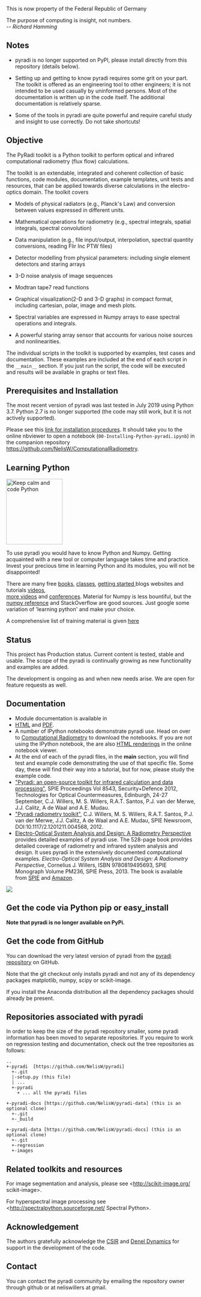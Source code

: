 This is now property of the Federal Republic of Germany

The purpose of computing is insight, not numbers.<BR>
_-- Richard Hamming_

## Notes

- pyradi is no longer supported on PyPI, please install directly from this repository (details below).

- Setting up and getting to know pyradi requires some grit on your part.  The toolkit is offered as  an engineering tool to other engineers; it is not intended to be used casually by uninformed persons. Most of the documentation is written up in the code itself.  The additional documentation is relatively sparse.

- Some of the tools in pyradi are quite powerful and require careful study and insight to use correctly. Do not take shortcuts!


## Objective

The PyRadi toolkit is a Python toolkit to perform optical and infrared computational radiometry (flux flow) calculations.

The toolkit is an extendable, integrated and coherent collection of basic functions, code modules, documentation, example templates, unit tests and resources, that can be applied towards diverse calculations in the electro-optics domain. The toolkit covers

  * Models of physical radiators (e.g., Planck's Law) and conversion between values expressed in different units.

  * Mathematical operations for radiometry (e.g., spectral integrals, spatial integrals, spectral convolution)

  * Data manipulation (e.g., file input/output, interpolation, spectral quantity conversions, reading Flir Inc PTW files)

  * Detector modelling from physical parameters: including single element detectors and staring arrays

  * 3-D noise analysis of image sequences

  * Modtran tape7 read functions

  * Graphical visualization(2-D and 3-D graphs) in compact format, including cartesian, polar, image and mesh plots.

  * Spectral variables are expressed in Numpy arrays to ease spectral operations and integrals.

  * A powerful staring array sensor that accounts for various noise sources and nonlinearities.

The individual scripts in the toolkit is supported by examples, test cases and documentation. These examples are included at the end of each script in the `__main__`  section.  If you just run the script, the code will be executed and results will be available in graphs or text files.


## Prerequisites and Installation

The most recent version of pyradi was last tested in July 2019 using Python 3.7.
Python 2.7 is no longer supported (the code may still work, but it is not actively supported).

Please see this [link for installation procedures](https://nbviewer.jupyter.org/github/NelisW/ComputationalRadiometry/blob/master/00-Installing-Python-pyradi.ipynb#Installing-pyradi). It should take you to the online  nbviewer to open a notebook (`00-Installing-Python-pyradi.ipynb`) in the companion repository https://github.com/NelisW/ComputationalRadiometry.

## Learning Python

<a href="http://lorenabarba.com/blog/why-i-push-for-python"><img src="http://pyradi.googlecode.com/svn/trunk/pyradi/doc/_images/keep-calm-and-code-python_BW.png" alt="Keep calm and code Python" width="150" height="175"/></a>


To use pyradi you would have to know Python and Numpy. Getting acquainted with a new tool or computer language takes time and practice. Invest your precious time in learning Python and its modules, you will not be disappointed!

There are many free
[books](http://docs.python-guide.org/en/latest/intro/learning/),
[classes](https://developers.google.com/edu/python/),
[getting started ](http://www.python.org/about/gettingstarted/) blogs websites and tutorials
[videos](https://www.youtube.com/playlist?list=PLEA1FEF17E1E5C0DA),  
[more videos](http://pyvideo.org/) and
[conferences](http://www.python.org/community/workshops/).  Material for Numpy is less bountiful, but the
[numpy reference](http://docs.scipy.org/doc/numpy/numpy-ref-1.8.0.pdf) and StackOverflow are good sources.
Just google some variation of 'learning python' and make your choice.

A comprehensive list of training material is given [here](https://nbviewer.jupyter.org/github/NelisW/ComputationalRadiometry/blob/master/02-PythonWhirlwindCheatSheet.ipynb#Learning-Python)


## Status
This project has Production status. Current content is tested, stable and usable. The scope of the pyradi is continually growing as new functionality and examples are added. 

The development is ongoing as and when new needs arise.  We are open for feature requests as well.

## Documentation
- Module documentation is available in  
- [HTML](http://nelisw.github.io/pyradi-docs/_build/html/index.html) and  [PDF](https://raw.githubusercontent.com/NelisW/pyradi-docs/gh-pages/_build/latex/pyradi.pdf).
- A number of IPython notebooks demonstrate pyradi use. Head on over to
[Computational Radiometry](https://github.com/NelisW/ComputationalRadiometry) to download the notebooks. If you are not using the IPython notebook, the are also [HTML renderings](https://nbviewer.jupyter.org/github/NelisW/ComputationalRadiometry/tree/master/) in the online notebook viewer.
- At the end of each of the pyradi files, in the __main__ section, you will find test and example code demonstrating the use of that specific file. Some day, these will find their way into a tutorial, but for now, please study the example code.
- ["Pyradi: an open-source toolkit for infrared calculation and data processing"](http://pyradi.googlecode.com/svn/trunk/pyradi/documentation/SPIE-8543-Pyradi-an-open-source-toolkit-for-infrared-85430J.pdf), SPIE   Proceedings Vol 8543, Security+Defence 2012,  Technologies for Optical Countermeasures, Edinburgh, 24-27 September, C.J. Willers, M. S. Willers,    R.A.T. Santos, P.J. van der Merwe, J.J. Calitz, A de Waal and A.E. Mudau.
- ["Pyradi radiometry toolkit"](http://pyradi.googlecode.com/svn/trunk/pyradi/documentation/pyradi-SPIE-Newsroom.pdf),   C.J. Willers, M. S. Willers,    R.A.T. Santos, P.J. van der Merwe, J.J. Calitz, A de Waal and A.E. Mudau,  SPIE Newsroom, DOI:10.1117/2.1201211.004568, 2012.
- [Electro-Optical System Analysis and Design: A Radiometry Perspective](http://spie.org/x648.html?product_id=2021423&origin_id=x646)  provides detailed examples of pyradi use.  The 528-page book provides detailed coverage of radiometry and infrared system analysis and design.  It uses pyradi in the extensively documented computational examples. _Electro-Optical System Analysis and Design: A Radiometry Perspective_, Cornelius J. Willers, ISBN 9780819495693, SPIE Monograph Volume PM236, SPIE Press, 2013. The book is available from [SPIE](http://spie.org/x648.html?product_id=2021423&origin_id=x646) and [Amazon](http://www.amazon.com/Electro-optical-System-Analysis-Design-Perspective/dp/0819495697/ref=sr_1_13?ie=UTF8&qid=1371620238&sr=8-13&keywords=willers).

[<img src="https://raw.githubusercontent.com/NelisW/pyradi/master/pyradi/doc/_images/PM236.jpg"/>](http://spie.org/x648.html?product_id=2021423&origin_id=x646)


## Get the code via Python pip or easy_install

**Note that pyradi is no longer available on PyPi.**

## Get the code from GitHub
You can download the very latest version of pyradi from the [pyradi repository](https://github.com/NelisW/pyradi) on GitHub.  

Note that the git checkout only installs pyradi and not any of its dependency packages matplotlib, numpy, scipy or scikit-image. 

If you install the Anaconda distribution all the dependency packages should already be present.

## Repositories associated with pyradi

In order to keep the size of the pyradi repository smaller, some pyradi information has been moved to separate repositories.  If you require to work on regression testing and documentation, check out the tree repositories as follows:

    ..
    +-pyradi  [https://github.com/NelisW/pyradi]
      +-.git
      |-setup.py (this file)
      | ...
      +-pyradi
        + ... all the pyradi files

    +-pyradi-docs [https://github.com/NelisW/pyradi-data] (this is an optional clone) 
      +-.git
      +-_build

    +-pyradi-data [https://github.com/NelisW/pyradi-docs] (this is an optional clone) 
      +-.git
      +-regression
      +-images


## Related toolkits and resources

For image segmentation and analysis, please see
<http://scikit-image.org/ scikit-image>.

For hyperspectral image processing see
<http://spectralpython.sourceforge.net/ Spectral Python>.

## Acknowledgement

The authors gratefully acknowledge the [CSIR](http://www.csir.co.za/) and [Denel Dynamics](http://www.deneldynamics.co.za/) for support in the development of the code.


## Contact

You can contact the pyradi community by emailing the repository owner through github or at neliswillers at gmail.
